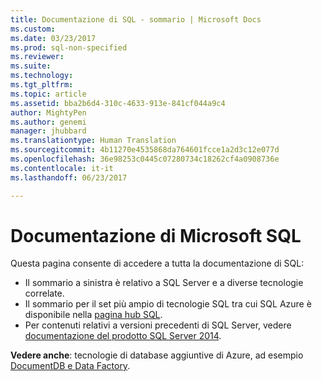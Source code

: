 ```yaml
---
title: Documentazione di SQL - sommario | Microsoft Docs
ms.custom: 
ms.date: 03/23/2017
ms.prod: sql-non-specified
ms.reviewer: 
ms.suite: 
ms.technology: 
ms.tgt_pltfrm: 
ms.topic: article
ms.assetid: bba2b6d4-310c-4633-913e-841cf044a9c4
author: MightyPen
ms.author: genemi
manager: jhubbard
ms.translationtype: Human Translation
ms.sourcegitcommit: 4b11270e4535868da764601fcce1a2d3c12e077d
ms.openlocfilehash: 36e98253c0445c07280734c18262cf4a0908736e
ms.contentlocale: it-it
ms.lasthandoff: 06/23/2017

---
```

# <a name="microsoft-sql-documentation"></a>Documentazione di Microsoft SQL

Questa pagina consente di accedere a tutta la documentazione di SQL:

- Il sommario a sinistra è relativo a SQL Server e a diverse tecnologie correlate.
- Il sommario per il set più ampio di tecnologie SQL tra cui SQL Azure è disponibile nella [pagina hub SQL](sql-hub-menu.md).
-  Per contenuti relativi a versioni precedenti di SQL Server, vedere [documentazione del prodotto SQL Server 2014](http://msdn.microsoft.com/library/ms130214(v=sql.120).aspx). 

**Vedere anche**: tecnologie di database aggiuntive di Azure, ad esempio [DocumentDB e Data Factory](/azure/#pivot=services&panel=databases).  
